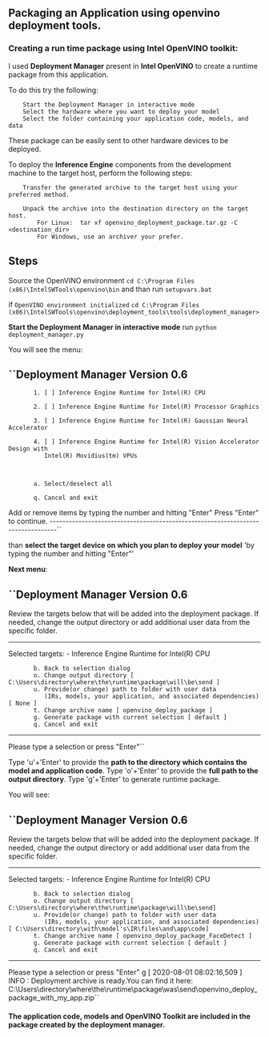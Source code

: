 ## Packaging an Application using **openvino deployment tools**.

### Creating a run time package using Intel OpenVINO toolkit:

   I used **Deployment Manager** present in **Intel OpenVINO** to create a runtime package from this application.

   To do this try the following:
   
        Start the Deployment Manager in interactive mode
        Select the hardware where you want to deploy your model
        Select the folder containing your application code, models, and data 
        
   These package can be easily sent to other hardware devices to be deployed.

   To deploy the **Inference Engine** components from the development machine to the target host, perform the following steps:

        Transfer the generated archive to the target host using your preferred method.

        Unpack the archive into the destination directory on the target host.
            For Linux:  tar xf openvino_deployment_package.tar.gz -C <destination_dir>
            For Windows, use an archiver your prefer.

## Steps

   Source the OpenVINO environment
   ``cd C:\Program Files (x86)\IntelSWTools\openvino\bin`` and than run ``setupvars.bat``
   
   if ``OpenVINO environment initialized``
   ``cd C:\Program Files (x86)\IntelSWTools\openvino\deployment_tools\tools\deployment_manager>``
   
   **Start the Deployment Manager in interactive mode**
   run ``python deployment_manager.py``
   
   You will see the menu:
   
   ``Deployment Manager
   Version 0.6
   --------------------------------------------------------------------------------
           1. [ ] Inference Engine Runtime for Intel(R) CPU

           2. [ ] Inference Engine Runtime for Intel(R) Processor Graphics

           3. [ ] Inference Engine Runtime for Intel(R) Gaussian Neural Accelerator

           4. [ ] Inference Engine Runtime for Intel(R) Vision Accelerator Design with
              Intel(R) Movidius(tm) VPUs



           a. Select/deselect all

           q. Cancel and exit

   Add or remove items by typing the number and hitting "Enter"
   Press "Enter" to continue.
   --------------------------------------------------------------------------------``
   
   than **select the target device on which you plan to deploy your model** 'by typing the number and hitting "Enter"'
   
   
   **Next menu**:
   
   ``Deployment Manager
   Version 0.6
   --------------------------------------------------------------------------------
   Review the targets below that will be added into the deployment package.
   If needed, change the output directory or add additional user data from the specific folder.

   --------------------------------------------------------------------------------


   Selected targets:
            - Inference Engine Runtime for Intel(R) CPU



           b. Back to selection dialog
           o. Change output directory [ C:\Users\directory\where\the\runtime\package\will\be\send ]
           u. Provide(or change) path to folder with user data
              (IRs, models, your application, and associated dependencies) [ None ]
           t. Change archive name [ openvino_deploy_package ]
           g. Generate package with current selection [ default ]
           q. Cancel and exit
   --------------------------------------------------------------------------------
   Please type a selection or press "Enter"``
   
   Type 'u'+'Enter' to provide the **path to the directory which contains the model and application code**.
   Type 'o'+'Enter' to provide the **full path to the output directory**.
   Type 'g'+'Enter' to generate runtime package.
   
   
   You will see:
   
   ``Deployment Manager
   Version 0.6
   --------------------------------------------------------------------------------
   Review the targets below that will be added into the deployment package.
   If needed, change the output directory or add additional user data from the specific folder.

   --------------------------------------------------------------------------------


   Selected targets:
            - Inference Engine Runtime for Intel(R) CPU



           b. Back to selection dialog
           o. Change output directory [ C:\Users\directory\where\the\runtime\package\will\be\send]
           u. Provide(or change) path to folder with user data
              (IRs, models, your application, and associated dependencies) [ C:\Users\directory\with\model's\IR\files\and\app\code]
           t. Change archive name [ openvino_deploy_package_FaceDetect ]
           g. Generate package with current selection [ default ]
           q. Cancel and exit
   --------------------------------------------------------------------------------
   Please type a selection or press "Enter" g
   [ 2020-08-01 08:02:16,509 ] INFO : Deployment archive is ready.You can find it here:
           C:\Users\directory\where\the\runtime\package\was\send\openvino_deploy_package_with_my_app.zip``
  
  #### The application code, models and OpenVINO Toolkit are included in the package created by the deployment manager.
   
   
   
   
   
   
   
